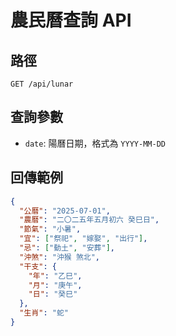# 農民曆查詢 API

## 路徑
`GET /api/lunar`

## 查詢參數
- `date`: 陽曆日期，格式為 `YYYY-MM-DD`

## 回傳範例
```json
{
  "公曆": "2025-07-01",
  "農曆": "二〇二五年五月初六 癸巳日",
  "節氣": "小暑",
  "宜": ["祭祀", "嫁娶", "出行"],
  "忌": ["動土", "安葬"],
  "沖煞": "沖猴 煞北",
  "干支": {
    "年": "乙巳",
    "月": "庚午",
    "日": "癸巳"
  },
  "生肖": "蛇"
}

